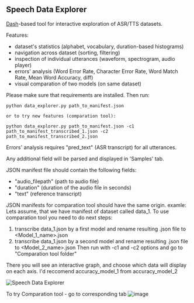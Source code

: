 Speech Data Explorer
--------------------

[Dash](https://plotly.com/dash/)-based tool for interactive exploration of ASR/TTS datasets.

Features:
- dataset's statistics (alphabet, vocabulary, duration-based histograms)
- navigation across dataset (sorting, filtering)
- inspection of individual utterances (waveform, spectrogram, audio player)
- errors' analysis (Word Error Rate, Character Error Rate, Word Match Rate, Mean Word Accuracy, diff)
- visual comparation of two models (on same dataset)

Please make sure that requirements are installed. Then run:
```
python data_explorer.py path_to_manifest.json

or to try new features (comparation tool):

python data_explorer.py path_to_manifest.json -c1 path_to_manifest_transcribed_1.json -c2 path_to_manifest_transcribed_2.json

```

Errors' analysis requires "pred_text" (ASR transcript) for all utterances.

Any additional field will be parsed and displayed in 'Samples' tab.

JSON manifest file should contain the following fields:
- "audio_filepath" (path to audio file)
- "duration" (duration of the audio file in seconds)
- "text" (reference transcript)

JSON manifests for comparation tool should have the same origin. 
examle: Lets assume, that we have manifest of dataset called data_1. To use comparation tool you need to do next steps:
1) transcribe data_1.json by a first model and rename resulting .json file to <Model_1_name>.json
2) transcribe data_1.json by a second model and rename resulting .json file to <Model_2_name>.json
Then run with -c1 and -c2 options and go to "Comparation tool folder"

There you will see an interactive graph, and choose which data will display on each axis. I'd reccomend accuracy_model_1 from accuracy_model_2


![Speech Data Explorer](screenshot.png)

To try Comparation tool - go to corresponding tab
![image](https://user-images.githubusercontent.com/37293288/183735563-ba6c1819-a320-46bc-8eaa-14ed77e93787.png)

